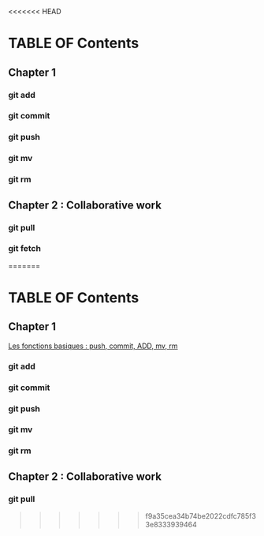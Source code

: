 <<<<<<< HEAD
# TABLE OF Contents

## Chapter 1
### git add 
### git commit
### git push
### git mv
### git rm

## Chapter 2 : Collaborative work
### git pull
### git fetch
=======
# TABLE OF Contents

## Chapter 1
[Les fonctions basiques : push, commit, ADD, mv, rm](chapters/chapter1.md)
### git add 
### git commit
### git push
### git mv
### git rm

## Chapter 2 : Collaborative work
### git pull
>>>>>>> f9a35cea34b74be2022cdfc785f33e8333939464
